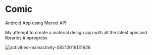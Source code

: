 # Comic
Android App using Marvel API

My attempt to create a material design app with all the latest apis and libraries #inprogress

![activities-mainactivity-08212016131928](https://cloud.githubusercontent.com/assets/8671206/17839655/4be295a8-67a3-11e6-94da-02b303f342b4.png)


